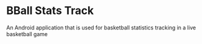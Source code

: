 # BBall Stats Track
An Android application that is used for basketball statistics tracking in a live basketball game
